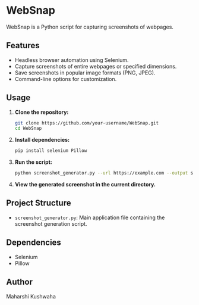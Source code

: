 # WebSnap

WebSnap is a Python script for capturing screenshots of webpages.

## Features

- Headless browser automation using Selenium.
- Capture screenshots of entire webpages or specified dimensions.
- Save screenshots in popular image formats (PNG, JPEG).
- Command-line options for customization.

## Usage

1. **Clone the repository:**

    ```bash
    git clone https://github.com/your-username/WebSnap.git
    cd WebSnap
    ```

2. **Install dependencies:**

    ```bash
    pip install selenium Pillow
    ```

3. **Run the script:**

    ```bash
    python screenshot_generator.py --url https://example.com --output screenshot.png --width 1200 --height 800
    ```

4. **View the generated screenshot in the current directory.**

## Project Structure

- `screenshot_generator.py`: Main application file containing the screenshot generation script.

## Dependencies

- Selenium
- Pillow

## Author

Maharshi Kushwaha

